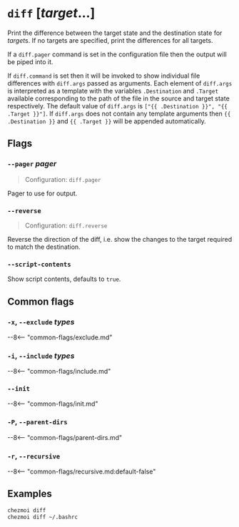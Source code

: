 # `diff` [*target*...]

Print the difference between the target state and the destination state for
*target*s. If no targets are specified, print the differences for all targets.

If a `diff.pager` command is set in the configuration file then the output will
be piped into it.

If `diff.command` is set then it will be invoked to show individual file
differences with `diff.args` passed as arguments. Each element of `diff.args`
is interpreted as a template with the variables `.Destination` and `.Target`
available corresponding to the path of the file in the source and target state
respectively. The default value of `diff.args` is
`["{{ .Destination }}", "{{ .Target }}"]`. If `diff.args` does not contain any
template arguments then `{{ .Destination }}` and `{{ .Target }}` will be
appended automatically.

## Flags

### `--pager` *pager*

> Configuration: `diff.pager`

Pager to use for output.

### `--reverse`

> Configuration: `diff.reverse`

Reverse the direction of the diff, i.e. show the changes to the target required
to match the destination.

### `--script-contents`

Show script contents, defaults to `true`.

## Common flags

### `-x`, `--exclude` *types*

--8<-- "common-flags/exclude.md"

### `-i`, `--include` *types*

--8<-- "common-flags/include.md"

### `--init`

--8<-- "common-flags/init.md"

### `-P`, `--parent-dirs`

--8<-- "common-flags/parent-dirs.md"

### `-r`, `--recursive`

--8<-- "common-flags/recursive.md:default-false"

## Examples

```sh
chezmoi diff
chezmoi diff ~/.bashrc
```
